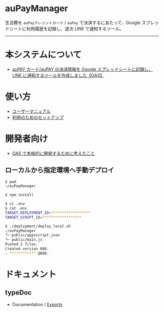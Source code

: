 # auPayManager

生活費を `auPayクレジットカード` / `auPay` で決済するにあたって、Google スプレッドシートに利用履歴を記録し、逐次 LINE で通知するツール。

---

# 本システムについて

-   [auPAY カード/auPAY の決済情報を Google スプレッドシートに記録し、LINE に通知するツールを作成しました【GAS】](https://zenn.dev/catdance124/articles/au-pay-manager-introduction)

# 使い方

-   [ユーザーマニュアル](https://zenn.dev/catdance124/books/au-pay-manager-development/viewer/user_manual)
-   [利用のためのセットアップ](https://zenn.dev/catdance124/articles/au-pay-manager-introduction#%E5%88%A9%E7%94%A8%E3%81%AE%E3%81%9F%E3%82%81%E3%81%AE%E3%82%BB%E3%83%83%E3%83%88%E3%82%A2%E3%83%83%E3%83%97)

# 開発者向け

-   [GAS で本格的に開発するために考えたこと](https://zenn.dev/catdance124/books/au-pay-manager-development)

## ローカルから指定環境へ手動デプロイ

```sh
$ pwd
~/auPayManager

$ npm install

$ vi .env
$ cat .env
TARGET_DEPLOYMENT_ID=******************
TARGET_SCRIPT_ID=******************

$ ./deployment/deploy_local.sh
~/auPayManager
└─ public/appsscript.json
└─ public/main.js
Pushed 2 files.
Created version 600.
- ************ @600.
```

# ドキュメント

## typeDoc

-   Documentation / [Exports](./docs/typedoc/README.md)
